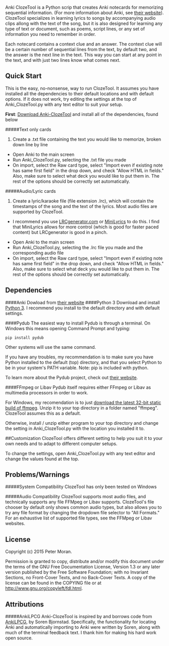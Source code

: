 Anki ClozeTool is a Python scrip that creates Anki notecards for memorizing sequential information. (For more information about Anki, see [their website](http://ankisrs.net/)). ClozeTool specializes in learning lyrics to songs by accompanying audio clips allong with the text of the song, but it is also designed for learning any type of text or document, such as poems, script lines, or any set of information you need to remember in order.

Each notecard contains a context clue and an answer. The context clue will be a certain number of sequential lines from the text, by default two, and the answer is the next line in the text. This way you can start at any point in the text, and with just two lines know what comes next.

## Quick Start
This is the easy, no-nonsense, way to run ClozeTool. It assumes you have installed all the dependencies to their default locations and with default options. If it does not work, try editing the settings at the top of Anki_ClozeTool.py with any text editor to suit your setup.

**First**: [Download Anki-ClozeTool](https://github.com/Peter-Moran/Anki-ClozeTool/archive/master.zip) and install all of the dependencies, found below

#####Text only cards

1. Create a .txt file containing the text you would like to memorize, broken down line by line
- Open Anki to the main screen 
- Run Anki_ClozeTool.py, selecting the .txt file you made
- On import, select the Raw card type, select "Import even if existing note has same first field" in the drop down, and check "Allow HTML in fields." Also, make sure to select what deck you would like to put them in. The rest of the options should be correctly set automatically.

#####Audio/Lyric cards
1. Create a lyric/karaoke file (file extension .lrc), which will contain the timestamps of the song and the text of the lyrics. Most audio files are supported by ClozeTool.
 * I recommend you use [LRCgenerator.com](http://www.lrcgenerator.com) or [MiniLyrics](http://www.crintsoft.com/) to do this. I find that MiniLyrics allows for more control (which is good for faster paced content) but LRCgenerator is good in a pinch.
- Open Anki to the main screen 
- Run Anki_ClozeTool.py, selecting the .lrc file you made and the corresponding audio file
- On import, select the Raw card type, select "Import even if existing note has same first field" in the drop down, and check "Allow HTML in fields." Also, make sure to select what deck you would like to put them in. The rest of the options should be correctly set automatically.

## Dependencies
####Anki
Dowload from [their website](http://ankisrs.net/)
####Python 3
Download and install [Python 3](https://www.python.org/downloads/). I recommend you install to the default directory and with default settings.

####Pydub
The easiest way to install Pydub is through a terminal. On Windows this means opening Command Prompt and typing:

```
pip install pydub
```

Other systems will use the same command.

If you have any troubles, my recommendation is to make sure you have Python installed to the default (top) directory, and that you select Python to be in your system's PATH variable. Note: pip is included with python.

To learn more about the Pydub project, check out [their website](http://pydub.com/).

####FFmpeg or Libav
Pydub itself requires either FFmpeg or Libav as multimedia processors in order to work. 

For Windows, my recomendation is to just [download the latest 32-bit static build of ffmpeg](http://ffmpeg.zeranoe.com/builds/win32/static/ffmpeg-latest-win32-static.7z). Unzip it to your top directory in a folder named "ffmpeg". ClozeTool assumes this as a default.

Otherwise, install / unzip either program to your top directory and change the setting in Anki_ClozeTool.py with the location you installed it to.

##Customization
ClozeTool offers different setting to help you suit it to your own needs and to adapt to different computer setups.  

To change the settings, open Anki_ClozeTool.py with any text editor and change the values found at the top.

## Problems/Warnings
#####System Compatibility
ClozeTool has only been tested on Windows

#####Audio Compatibility
ClozeTool supports most audio files, and technically supports any file FFMpeg or Libav supports. ClozeTool's file chooser by default only shows common audio types, but also allows you to try any file format by changing the dropdown file selector to "All Formats." For an exhaustive list of supported file types, see the FFMpeg or Libav websites.

## License
Copyright (c) 2015 Peter Moran.

Permission is granted to copy, distribute and/or modify this document under the terms of the GNU Free Documentation License, Version 1.3 or any later version published by the Free Software Foundation; with no Invariant Sections, no Front-Cover Texts, and no Back-Cover Texts. A copy of the license can be found in the COPYING file or at http://www.gnu.org/copyleft/fdl.html.

## Attributions
#####AnkiLPCG
Anki-ClozeTool is inspired by and borrows code from [AnkiLPCG](https://github.com/sobjornstad/AnkiLPCG), by Soren Bjornstad. Specifically, the functionality for locating Anki and automatically importing to Anki were written by Soren, along with much of the terminal feedback text. I thank him for making his hard work open source.
